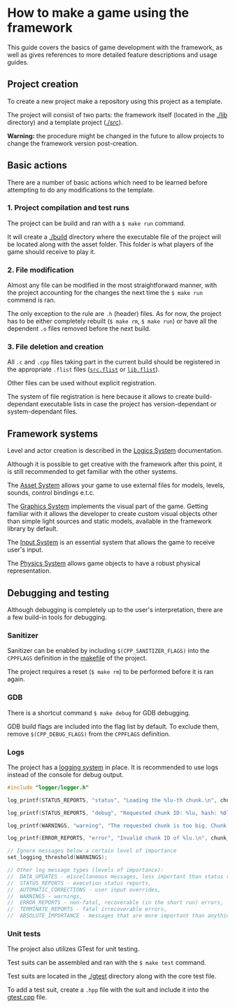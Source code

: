 # How to make a game using the framework

This guide covers the basics of game development with the framework, as well as gives references to more detailed feature descriptions and usage guides.

## Project creation

To create a new project make a repository using this project as a template.

The project will consist of two parts: the framework itself (located in the [./lib](./../../lib) directory) and a template project ([./src](./../../src)).

**Warning:** the procedure might be changed in the future to allow projects to change the framework version post-creation.

## Basic actions

There are a number of basic actions which need to be learned before attempting to do any modifications to the template.

### 1. Project compilation and test runs

The project can be build and ran with a `$ make run` command.

It will create a [./build](./../../build) directory where the executable file of the project will be located along with the asset folder. This folder is what players of the game should receive to play it.

### 2. File modification

Almost any file can be modified in the most straightforward manner, with the project accounting for the changes the next time the `$ make run` commend is ran.

The only exception to the rule are `.h` (header) files. As for now, the project has to be either completely rebuilt (`$ make rm`, `$ make run`) or have all the dependent `.o` files removed before the next build.

### 3. File deletion and creation

All `.c` and `.cpp` files taking part in the current build should be registered in the appropriate `.flist` files ([`src.flist`](./../../src.flist) or [`lib.flist`](./../../lib.flist)).

Other files can be used without explicit registration.

The system of file registration is here because it allows to create build-dependant executable lists in case the project has version-dependant or system-dependant files.

## Framework systems

Level and actor creation is described in the [Logics System](./../logics/CORE.md) documentation.

Although it is possible to get creative with the framework after this point, it is still recommended to get familiar with the other systems.

The [Asset System](./../asset_system/CORE.md) allows your game to use external files for models, levels, sounds, control bindings e.t.c.

The [Graphics System](./../graphics/CORE.md) implements the visual part of the game. Getting familiar with it allows the developer to create custom visual objects other than simple light sources and static models, available in the framework library by default.

The [Input System](./../input/CORE.md) is an essential system that allows the game to receive user's input.

The [Physics System](./../physics/CORE.md) allows game objects to have a robust physical representation.

## Debugging and testing

Although debugging is completely up to the user's interpretation, there are a few build-in tools for debugging.

### Sanitizer

Sanitizer can be enabled by including `$(CPP_SANITIZER_FLAGS)` into the `CPPFLAGS` definition in the [makefile](./../../makefile) of the project.

The project requires a reset (`$ make rm`) to be performed before it is ran again.

### GDB

There is a shortcut command `$ make debug` for GDB debugging.

GDB build flags are included into the flag list by default. To exclude them, remove `$(CPP_DEBUG_FLAGS)` from the `CPPFLAGS` definition.

### Logs

The project has a [logging system](./../../lib/logger/logger.h) in place. It is recommended to use logs instead of the console for debug output.

```C++
#include "logger/logger.h"

log_printf(STATUS_REPORTS, "status", "Loading the %lu-th chunk.\n", chunk_id);

log_printf(STATUS_REPORTS, "debug", "Requested chunk ID: %lu, hash: %0lX.\n", chunk_id, chunk_hash);

log_printf(WARNINGS, "warning", "The requested chunk is too big. Chunk size: %lu.\n", chunk_size);

log_printf(ERROR_REPORTS, "error", "Invalid chunk ID of %lu.\n", chunk_id);

// Ignore messages below a certain level of importance
set_logging_threshold(WARNINGS);

// Other log message types (levels of importance):
//  DATA_UPDATES - miscellaneous messages, less important than status reports,
//  STATUS_REPORTS - execution status reports,
//  AUTOMATIC_CORRECTIONS - user input overrides,
//  WARNINGS - warnings,
//  ERROR_REPORTS - non-fatal, recoverable (in the short run) errors,
//  TERMINATE_REPORTS - fatal irrecoverable errors,
//  ABSOLUTE_IMPORTANCE - messages that are more important than anything.
```

### Unit tests

The project also utilizes GTest for unit testing.

Test suits can be assembled and ran with the `$ make test` command.

Test suits are located in the [./gtest](./../../gtest/) directory along with the core test file.

To add a test suit, create a `.hpp` file with the suit and include it into the [gtest.cpp](./../../gtest/gtest.cpp) file.
